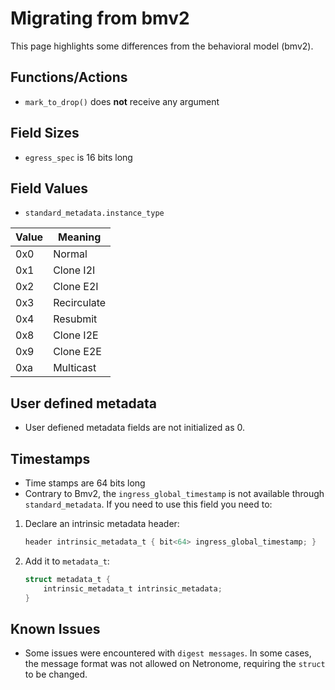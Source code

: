 # Migrating from bmv2

This page highlights some differences from the behavioral model (bmv2).

## Functions/Actions
- `mark_to_drop()` does **not** receive any argument

## Field Sizes
- `egress_spec` is 16 bits long 

## Field Values
- `standard_metadata.instance_type`

| Value | Meaning     |
|-------|-------------|
| 0x0   | Normal      |
| 0x1   | Clone I2I   |
| 0x2   | Clone E2I   |
| 0x3   | Recirculate |
| 0x4   | Resubmit    |
| 0x8   | Clone I2E   |
| 0x9   | Clone E2E   |
| 0xa   | Multicast   |

## User defined metadata
- User defiened metadata fields are not initialized as 0.

## Timestamps
- Time stamps are 64 bits long
- Contrary to Bmv2, the `ingress_global_timestamp` is not available through `standard_metadata`. If you need to use this field you need to:

<break>

1. Declare an intrinsic metadata header:
    
    ```c
    header intrinsic_metadata_t { bit<64> ingress_global_timestamp; }
    ```
  
2. Add it to `metadata_t`:
    
    ```c
    struct metadata_t {
        intrinsic_metadata_t intrinsic_metadata;
    }
    ```
## Known Issues

- Some issues were encountered with `digest messages`. In some cases, the message format was not allowed on Netronome, requiring the `struct` to be changed.

